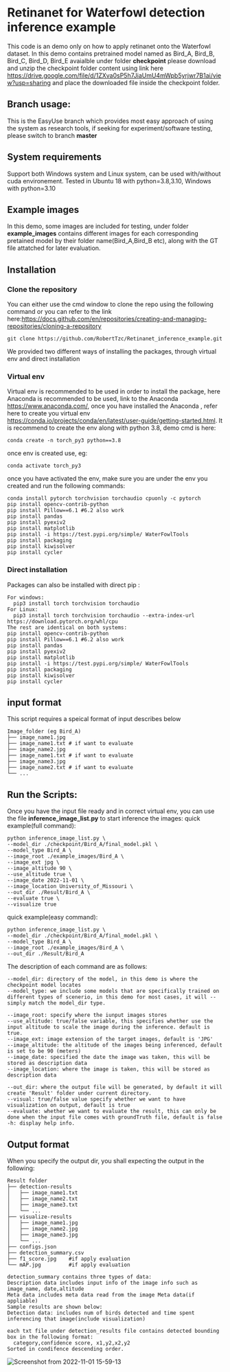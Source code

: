 # Retinanet for Waterfowl detection inference example

This code is an demo only on how to apply retinanet onto the Waterfowl dataset. In this demo contains pretrained model named as Bird_A, Bird_B, Bird_C, Bird_D, Bird_E  avaialble under folder **checkpoint** please download and unzip the checkpoint folder content using link here https://drive.google.com/file/d/1ZXva0sP5h7JiaUmU4mWpb5yrjwr7B1ai/view?usp=sharing and place the downloaded file inside the checkpoint folder.

## Branch usage:
This is the EasyUse branch which provides most easy approach of using the system as research tools, if seeking for experiment/software testing, please switch to branch **master**

## System requirements
Support both Windows system and Linux system, can be used with/without cuda environement.
Tested in Ubuntu 18 with python=3.8,3.10, Windows with python=3.10

## Example images

In this demo, some images are included for testing, under folder **example_images** contains different images for each corresponding pretained model by their folder name(Bird_A,Bird_B etc), along with the GT file attatched for later evaluation.

## Installation

### Clone the repository
You can either use the cmd window to clone the repo using the following command or you can refer to the link here:https://docs.github.com/en/repositories/creating-and-managing-repositories/cloning-a-repository
```
git clone https://github.com/RobertTzc/Retinanet_inference_example.git
```
We provided two different ways of installing the packages, through virtual env and direct installation
### Virtual env

Virtual env is recommended to be used in order to install the package, here Anaconda is recommended to be used, link to the Anaconda https://www.anaconda.com/, once you have installed the Anaconda , refer here to create you virtual env https://conda.io/projects/conda/en/latest/user-guide/getting-started.html. It is recommend to create the env along with python 3.8, demo cmd is here:
```
conda create -n torch_py3 python==3.8
```
once env is created use, eg:
```
conda activate torch_py3
```
once you have activated the env, make sure you are under the env you created and run the following commands:
```
conda install pytorch torchvision torchaudio cpuonly -c pytorch
pip install opencv-contrib-python
pip install Pillow==6.1 #6.2 also work
pip install pandas
pip install pyexiv2
pip install matplotlib
pip install -i https://test.pypi.org/simple/ WaterFowlTools
pip install packaging
pip install kiwisolver
pip install cycler
```
### Direct installation
Packages can also be installed with direct pip :

```
For windows:
  pip3 install torch torchvision torchaudio
For Linux:
  pip3 install torch torchvision torchaudio --extra-index-url https://download.pytorch.org/whl/cpu
The rest are identical on both systems:
pip install opencv-contrib-python
pip install Pillow==6.1 #6.2 also work
pip install pandas
pip install pyexiv2
pip install matplotlib
pip install -i https://test.pypi.org/simple/ WaterFowlTools
pip install packaging
pip install kiwisolver
pip install cycler
```


## input format
This script requires a speical format of input describes below
```
Image_folder (eg Bird_A)
├── image_name1.jpg
├── image_name1.txt # if want to evaluate
├── image_name2.jpg
├── image_name1.txt # if want to evaluate
├── image_name3.jpg
├── image_name2.txt # if want to evaluate
└── ...
```


## Run the Scripts:
Once you have the input file ready and in correct virtual env, you can use the file **inference_image_list.py** to start inference the images:
quick example(full command):
```
python inference_image_list.py \
--model_dir ./checkpoint/Bird_A/final_model.pkl \
--model_type Bird_A \
--image_root ./example_images/Bird_A \
--image_ext jpg \
--image_altitude 90 \
--use_altitude true \
--image_date 2022-11-01 \
--image_location University_of_Missouri \
--out_dir ./Result/Bird_A \
--evaluate true \
--visualize true 
```
quick example(easy command):
```
python inference_image_list.py \
--model_dir ./checkpoint/Bird_A/final_model.pkl \
--model_type Bird_A \
--image_root ./example_images/Bird_A \
--out_dir ./Result/Bird_A
```

The description of each command are as follows:
```
--model_dir: directory of the model, in this demo is where the checkpoint model locates
--model_type: we include some models that are specifically trained on different types of scenerio, in this demo for most cases, it will --simply match the model_dir type.

--image_root: specify where the iunput images stores
--use_altitude: true/false variable, this specifies whether use the input altitude to scale the image during the inference. default is true.
--image_ext: image extension of the target images, default is 'JPG'
--image_altitude: the altitude of the images being inferenced, default is set to be 90 (meters)
--image_date: specified the date the image was taken, this will be stored as description data
--image_location: where the image is taken, this will be stored as description data

--out_dir: where the output file will be generated, by default it will create 'Result' folder under current directory.
--visual: true/false value specify whether we want to have visualization on output, default is true
--evaluate: whether we want to evaluate the result, this can only be done when the input file comes with groundTruth file, default is false
-h: display help info.
```
## Output format
When you specify the output dir, you shall expecting the output in the following:
```
Result folder 
├── detection-results
│   ├── image_name1.txt
│   ├── image_name2.txt
│   ├── image_name3.txt
│   └── ...
├── visualize-results
│   ├── image_name1.jpg
│   ├── image_name2.jpg
│   ├── image_name3.jpg
│   └── ...
├── configs.json
├── detection_summary.csv
├── f1_score.jpg    #if apply evaluation
└── mAP.jpg         #if apply evaluation

detection_summary contains three types of data:
Description data includes input info of the image info such as image_name, date,altitude
Meta data includes meta data read from the image Meta data(if appliable)
Sample results are shown below:
Detection data: includes num of birds detected and time spent inferencing that image(include visualization)

each txt file under detection_results file contains detected bounding box in the following format:
  category,confidence score, x1,y2,x2,y2
Sorted in condifence descending order.
```
![Screenshot from 2022-11-01 15-59-13](https://user-images.githubusercontent.com/71574752/199340134-13dc5f02-4980-4bac-9a6a-4a5d6a04050e.png)


